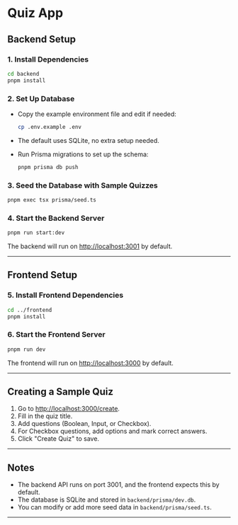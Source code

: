 # Quiz App

## Backend Setup

### 1. Install Dependencies

```bash
cd backend
pnpm install
```

### 2. Set Up Database

- Copy the example environment file and edit if needed:
  ```bash
  cp .env.example .env
  ```
- The default uses SQLite, no extra setup needed.

- Run Prisma migrations to set up the schema:
  ```bash
  pnpm prisma db push
  ```

### 3. Seed the Database with Sample Quizzes

```bash
pnpm exec tsx prisma/seed.ts
```

### 4. Start the Backend Server

```bash
pnpm run start:dev
```

The backend will run on [http://localhost:3001](http://localhost:3001) by default.

---

## Frontend Setup

### 5. Install Frontend Dependencies

```bash
cd ../frontend
pnpm install
```

### 6. Start the Frontend Server

```bash
pnpm run dev
```

The frontend will run on [http://localhost:3000](http://localhost:3000) by default.

---


## Creating a Sample Quiz

1. Go to [http://localhost:3000/create](http://localhost:3000/create).
2. Fill in the quiz title.
3. Add questions (Boolean, Input, or Checkbox).
4. For Checkbox questions, add options and mark correct answers.
5. Click "Create Quiz" to save.

---

## Notes

- The backend API runs on port 3001, and the frontend expects this by default.
- The database is SQLite and stored in `backend/prisma/dev.db`.
- You can modify or add more seed data in `backend/prisma/seed.ts`.

---
